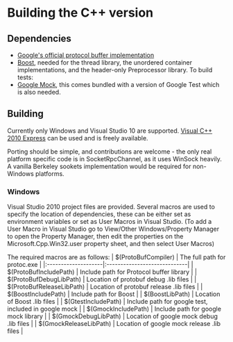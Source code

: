 # Building the C++ version #

## Dependencies ##
  * [Google's official protocol buffer implementation](http://code.google.com/p/protobuf)
  * [Boost](http://www.boost.org), needed for the thread library, the unordered container implementations, and the header-only Preprocessor library.
To build tests:
  * [Google Mock](http://code.google.com/p/googlemock), this comes bundled with a version of Google Test which is also needed.

## Building ##

Currently only Windows and Visual Studio 10 are supported. [Visual C++ 2010 Express](http://www.microsoft.com/express/Windows/) can be used and is freely available.

Porting should be simple, and contributions are welcome - the only real platform specific code is in SocketRpcChannel, as it uses WinSock heavily. A vanilla Berkeley sookets implementation would be required for non-Windows platforms.

### Windows ###
Visual Studio 2010 project files are provided. Several macros are used to specify the location of dependencies, these can be either set as environment variables or set as User Macros in Visual Studio. (To add a User Macro in Visual Studio go to View/Other Windows/Property Manager to open the Property Manager, then edit the properties on the Microsoft.Cpp.Win32.user property sheet, and then select User Macros)

The required macros are as follows:
| $(ProtoBufCompiler) | The full path for protoc.exe |
|:--------------------|:-----------------------------|
| $(ProtoBufIncludePath) | Include path for Protocol buffer library |
| $(ProtoBufDebugLibPath) | Location of protobuf debug .lib files |
| $(ProtoBufReleaseLibPath) | Location of protobuf release .lib files |
| $(BoostIncludePath) | Include path for Boost       |
| $(BoostLibPath)     | Location of Boost .lib files |
| $(GtestIncludePath) | Include path for google test, included in google mock |
| $(GmockIncludePath) | Include path for google mock library |
| $(GmockDebugLibPath) | Location of google mock debug .lib files |
| $(GmockReleaseLibPath) | Location of google mock release .lib files |